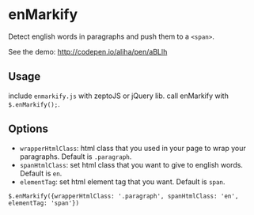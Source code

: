 enMarkify
=========

Detect english words in paragraphs and push them to a `<span>`.

See the demo: http://codepen.io/aliha/pen/aBLlh

## Usage
include `enmarkify.js` with zeptoJS or jQuery lib.
call enMarkify with `$.enMarkify();`.

## Options
* `wrapperHtmlClass`: html class that you used in your page to wrap your paragraphs. Default is `.paragraph`.
* `spanHtmlClass`: set html class that you want to give to english words. Default is `en`.
* `elementTag`: set html element tag that you want. Default is `span`.

`$.enMarkify({wrapperHtmlClass: '.paragraph', spanHtmlClass: 'en', elementTag: 'span'})`

